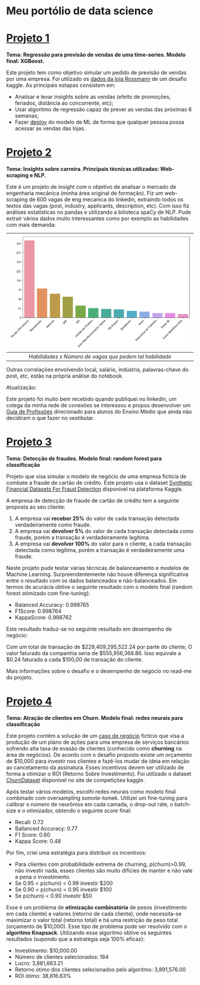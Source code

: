 # Meu portólio de data science

# [Projeto 1](https://github.com/marcellohro-hub/Rossman_challange)
**Tema: Regressão para previsão de vendas de uma time-series. Modelo final: XGBoost.**

Este projeto tem como objetivo simular um pedido de previsão de vendas por uma empresa. Foi utilizado os [dados da loja Rossmann](https://www.kaggle.com/c/rossmann-store-sales) de um desafio kaggle. As principais estapas consistem em:
* Analisar e levar insights sobre as vendas (efeito de promoções, feriados, distância ao concorrente, etc);
* Usar algoritmo de regressão capaz de prever as vendas das próximas 6 semanas;
* Fazer [deploy](https://rossmann1-model.herokuapp.com/) do modelo de ML de forma que qualquer pessoa possa acessar as vendas das lojas.

# [Projeto 2](https://github.com/marcellohro-hub/Linkedin_scraping-and-analysis)
**Tema: Insights sobre carreira. Principais técnicas utilizadas: Web-scraping e NLP.**

Este é um projeto de insight com o objetivo de analisar o mercado de engenharia mecânica (minha área original de formação). Fiz um web-scraping de 600 vagas de eng mecanica do linkedin, extraindo todos os textos das vagas (post, industry, applicants, description, etc). Com isso fiz análises estatísticas no pandas e utilizando a bilioteca spaCy de NLP. Pude extrair vários dados muito interessantes como por exemplo as habilidades com mais demanda:
 
| ![](https://github.com/marcellohro-hub/Linkedin_scraping-and-analysis/blob/master/img/habilidades.png) | 
|:--:| 
| *Habilidades x Número de vagas que pedem tal habilidade* |

Outras correlações envolvendo local, salário, indústria, palavras-chave do post, etc, estão na própria análise do notebook.

Atualização:

Este projeto foi muito bem recebido quando publiquei no linkedin, um colega da minha rede de conexões se interessou e propos desenvolver um [Guia de Profissões](http://tudosobrecarreira.com.br/guiadeprofissoes/) direcionado para alunos do Ensino Médio que ainda não decidiram o que fazer no vestibular.

# [Projeto 3](https://github.com/marcellohro-hub/Fraud_detection)
**Tema: Detecção de fraudes. Modelo final: random forest para classificação**

Projeto que visa simular o modelo de negócio de uma empresa fictícia de combate a fraude de cartão de crédito. Este projeto usa o dataset [Synthetic Financial Datasets For Fraud Detection](https://www.kaggle.com/ntnu-testimon/paysim1) disponível na plataforma Kaggle.

A empresa de detecção de fraude de cartão de crédito tem a seguinte proposta ao seu cliente:

1. A empresa vai **receber 25%** do valor de cada transação detectada verdadeiramente como fraude.
2. A empresa vai **devolver 5%** do valor de cada transação detectada como fraude, porém a transação é verdadeiramente legítima.
3. A empresa vai **devolver 100%** do valor para o cliente, a cada transação detectada como legítima, porém a transação é verdadeiramente uma fraude.

Neste projeto pude testar várias técnicas de balanceamento e modelos de Machine Learning. Surpreendentemente não houve diferença significativa entre o resultado com os dados balanceados e não-balanceados. Em termos de acurácia obtive o seguinte resultado com o modelo final (random forest otimizado com fine-tuning):

* Balanced Accuracy: 0.998765
* F1Score: 0.998764
* KappaScore: 0.998762

Este resultado traduz-se no seguinte resultado em desempenho de negócio:

Com um total de transação de $229,409,295,522.24 por parte do cliente, O valor faturado da companhia seria de $555,956,368.86. Isso equivale a $0.24 faturado a cada $100,00 de transação do cliente.

Mais informações sobre o desafio e o desempenho de negócio no read-me do projeto.

# [Projeto 4](https://github.com/marcellohro-hub/Churn_prediction)
**Tema: Atração de clientes em Churn. Modelo final: redes neurais para classificação**

Este projeto contêm a solução de um [caso de negócio](https://sejaumdatascientist.com/predicao-de-churn/) fictício que visa a produção de um plano de ações para uma empresa de serviços bancários sofrendo alta taxa de evasão de clientes (conhecido como **churning** na área de negócios). 
De acordo com o desafio proposto existe um orçamento de $10,000 para investir nos clientes e fazê-los mudar de ideia em relação ao cancelamento da assinatura. Esses incentivos devem ser utilizado de forma a otimizar o ROI (Retorno Sobre Investimento).
Foi utilizado o dataset [ChurnDataset](https://www.kaggle.com/mervetorkan/churndataset) disponível no site de competições kaggle.

Após testar vários modelos, escolhi redes neurais como modelo final combinado com oversampling somote-tomek. Utilizei um fine-tuning para calibrar o número de neurônios em cada camada, o drop-out rate, o batch-size e o otimizador, obtendo o seguinte score final:

* Recall: 0.72
* Ballanced Accuracy: 0.77
* F1 Score: 0.60
* Kappa Score: 0.48

Por fim, criei uma estratégia para distribuir os incentivos:
* Para clientes com probabilidade extrema de churning, p(churn)>0.99, não investir nada, esses clientes são muito difícies de manter e não vale a pena o investimento.
* Se 0.95 < p(churn) < 0.99 investir $200
* Se 0.90 < p(churn) < 0.95 investir $100
* Se p(churn) < 0.90 investir $50

Esse é um problema de **otimização combinatória** de pesos (investimento em cada cliente) e valores (retorno de cada cliente), onde necessita-se maximizar o valor total (retorno total) e há uma restrição de peso total (orçamento de $10,000). Esse tipo de problema pode ser resolvido com o **algoritmo Knapsack**. Utilizando esse algoritmo obtive os seguintes resultados (supondo que a estratégia seja 100% eficaz):
* Investimento: $10,000.00
* Número de clientes selecionados:  184
* Lucro: 3,881,663.21
* Retorno ótimo dos clientes selecionados pelo algoritmo: 3,891,576.00
* ROI ótimo: 38,816.63%

